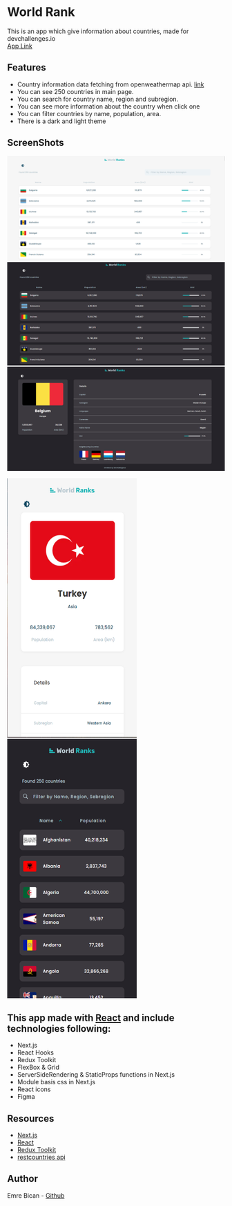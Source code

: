 # World Rank

This is an app which give information about countries, made for devchallenges.io
<br />
[App Link](https://world-rank-omega.vercel.app/)

## Features

- Country information data fetching from openweathermap api.
  [link](https://restcountries.com/)
- You can see 250 countries in main page.
- You can search for country name, region and subregion.
- You can see more information about the country when click one
- You can filter countries by name, population, area.
- There is a dark and light theme

## ScreenShots

<img src="/public/images/world_img1.png" alt="img-1">
<img src="/public/images/world_img2.png" alt="img-2">
<img src="/public/images/world_img3.png" alt="img-2">

<p float="left">
<img src="/public/images/world_img4.png" alt="img-2" style="height: 600px; width:300px;"/>
<img src="/public/images/world_img5.png" alt="img-3" style="height: 600px; width:300px;"/>
</p>

## This app made with [React](https://reactjs.org/) and include technologies following:

- Next.js
- React Hooks
- Redux Toolkit
- FlexBox & Grid
- ServerSideRendering & StaticProps functions in Next.js
- Module basis css in Next.js
- React icons
- Figma

## Resources

- [Next.js](https://nextjs.org/docs/getting-started)
- [React](https://reactjs.org/)
- [Redux Toolkit](https://redux-toolkit.js.org/)
- [restcountries api](https://restcountries.com/)

## Author

Emre Bican - [Github](https://github.com/emrebican)
